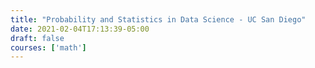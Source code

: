 ```yaml
---
title: "Probability and Statistics in Data Science - UC San Diego"
date: 2021-02-04T17:13:39-05:00
draft: false
courses: ['math']
---
```


